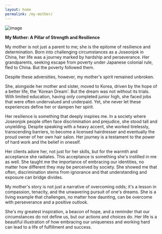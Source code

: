 ```yaml
---
layout: home
permalink: /my-mother/
---
```


![image](URL)

**My Mother: A Pillar of Strength and Resilience**

My mother is not just a parent to me; she is the epitome of resilience and determination. Born into challenging circumstances as a Joseonjok in China, her life was a journey marked by hardship and perseverance. Her grandparents, seeking escape from poverty under Japanese colonial rule, fled to China. But the poverty followed them.

Despite these adversities, however, my mother's spirit remained unbroken.

She, alongside her mother and sister, moved to Korea, driven by the hope of a better life, the 'Korean Dream'. But the dream was not without its trials. With limited education, having only completed junior high, she faced jobs that were often undervalued and underpaid. Yet, she never let these experiences define her or dampen her spirit.

Her resilience is something that deeply inspires me. In a society where Joseonjok people often face discrimination and prejudice, she stood tall and unyielding. Despite speaking with a heavy accent, she worked tirelessly, transcending barriers, to become a licensed hairdresser and eventually the proud owner of her own hair salon. Her journey is a testament to the power of hard work and the belief in oneself.

Her clients adore her, not just for her skills, but for the warmth and acceptance she radiates. This acceptance is something she's instilled in me as well. She taught me the importance of embracing our identities, no matter how different they may be perceived by society. She showed me that often, discrimination stems from ignorance and that understanding and exposure can bridge divides.

My mother's story is not just a narrative of overcoming odds; it's a lesson in compassion, tenacity, and the unwavering pursuit of one's dreams. She is a living example that challenges, no matter how daunting, can be overcome with perseverance and a positive outlook.

She's my greatest inspiration, a beacon of hope, and a reminder that our circumstances do not define us, but our actions and choices do. Her life is a beautiful illustration of how embracing our uniqueness and working hard can lead to a life of fulfillment and success.
